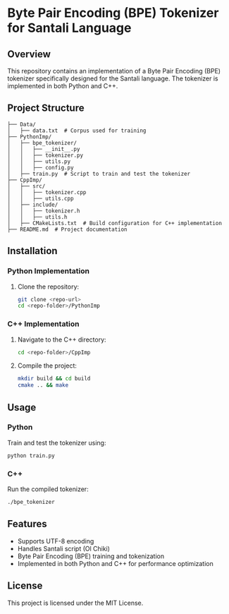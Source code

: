 # Byte Pair Encoding (BPE) Tokenizer for Santali Language

## Overview
This repository contains an implementation of a Byte Pair Encoding (BPE) tokenizer specifically designed for the Santali language. The tokenizer is implemented in both Python and C++.

## Project Structure
```
├── Data/
│   ├── data.txt  # Corpus used for training
├── PythonImp/
│   ├── bpe_tokenizer/
│   │   ├── __init__.py
│   │   ├── tokenizer.py
│   │   ├── utils.py
│   │   ├── config.py
│   ├── train.py  # Script to train and test the tokenizer
├── CppImp/
│   ├── src/
│   │   ├── tokenizer.cpp
│   │   ├── utils.cpp
│   ├── include/
│   │   ├── tokenizer.h
│   │   ├── utils.h
│   ├── CMakeLists.txt  # Build configuration for C++ implementation
├── README.md  # Project documentation
```

## Installation
### Python Implementation
1. Clone the repository:
   ```sh
   git clone <repo-url>
   cd <repo-folder>/PythonImp
   ```

### C++ Implementation
1. Navigate to the C++ directory:
   ```sh
   cd <repo-folder>/CppImp
   ```
2. Compile the project:
   ```sh
   mkdir build && cd build
   cmake .. && make
   ```

## Usage
### Python
Train and test the tokenizer using:
```sh
python train.py
```

### C++
Run the compiled tokenizer:
```sh
./bpe_tokenizer
```

## Features
- Supports UTF-8 encoding
- Handles Santali script (Ol Chiki)
- Byte Pair Encoding (BPE) training and tokenization
- Implemented in both Python and C++ for performance optimization

## License
This project is licensed under the MIT License.


